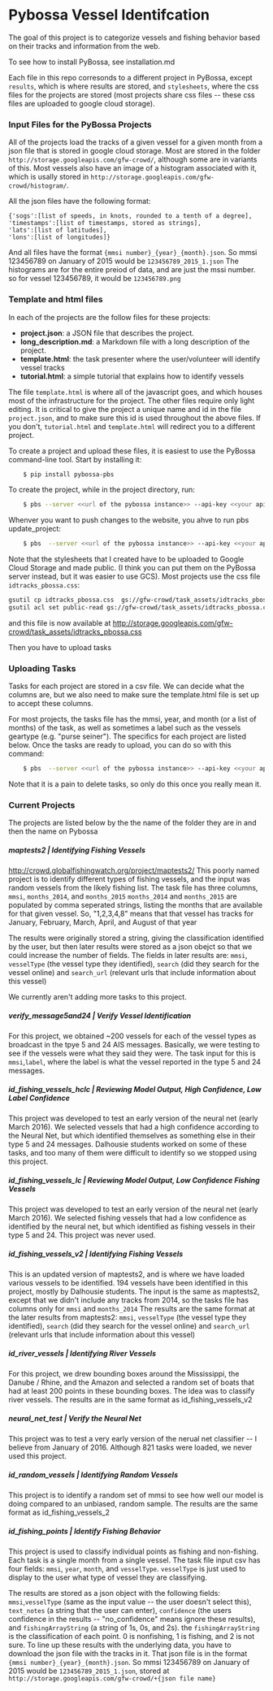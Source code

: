 # Pybossa Vessel Identifcation

The goal of this project is to categorize vessels and fishing behavior based on their tracks and information from the web. 

To see how to install PyBossa, see installation.md

Each file in this repo corresonds to a different project in PyBossa, except `results`, which is where results are stored, and `stylesheets`, where the css files for the projects are stored (most projects share css files -- these css files are uploaded to google cloud storage). 


### Input Files for the PyBossa Projects
All of the projects load the tracks of a given vessel for a given month from a json file that is stored in google cloud storage. Most are stored in the folder `http://storage.googleapis.com/gfw-crowd/`, although some are in variants of this. Most vessels also have an image of a histogram associated with it, which is usally stored in `http://storage.googleapis.com/gfw-crowd/histogram/`. 

All the json files have the following format:

```
{'sogs':[list of speeds, in knots, rounded to a tenth of a degree],
'timestamps':[list of timestamps, stored as strings],
'lats':[list of latitudes],
'lons':[list of longitudes]}
```

And all files have the format `{mmsi number}_{year}_{month}.json`. So mmsi 123456789 on January of 2015 would be `123456789_2015_1.json`
The histograms are for the entire preiod of data, and are just the mssi number. so for vessel 123456789, it would be `123456789.png`

### Template and html files

In each of the projects are the follow files for these projects:

* **project.json**: a JSON file that describes the project.
* **long_description.md**: a Markdown file with a long description of the
  project.
* **template.html**: the task presenter where the user/volunteer will identify vessel tracks
* **tutorial.html**: a simple tutorial that explains how to identify vessels

The file `template.html` is where all of the javascript goes, and which houses most of the infrastructure for the project. The other files require only light editing. It is critical to give the project a unique name and id in the file `project.json`, and to make sure this id is used throughout the above files. If you don't, `tutorial.html` and `template.html` will redirect you to a different project.

To create a project and upload these files, it is easiest to use the PyBossa command-line tool. Start by installing it:
```bash
    $ pip install pybossa-pbs
```
To create the project, while in the project directory, run:
```bash
    $ pbs --server <<url of the pybossa instance>> --api-key <<your api key>>  create_project
```

Whenver you want to push changes to the website, you ahve to run pbs update_project:
```bash
    $ pbs  --server <<url of the pybossa instance>> --api-key <<your api key>> update_project
```

Note that the stylesheets that I created have to be uploaded to Google Cloud Storage and made public. (I think you can put them on the PyBossa server instead, but it was easier to use GCS). Most projects use the css file `idtracks_pbossa.css`:

```bash
gsutil cp idtracks_pbossa.css  gs://gfw-crowd/task_assets/idtracks_pbossa.css
gsutil acl set public-read gs://gfw-crowd/task_assets/idtracks_pbossa.css
```
and this file is now available at http://storage.googleapis.com/gfw-crowd/task_assets/idtracks_pbossa.css  

Then you have to upload tasks

### Uploading Tasks
Tasks for each project are stored in a csv file. We can decide what the columns are, but we also need to make sure the template.html file is set up to accept these columns.

For most projects, the tasks file has the mmsi, year, and month (or a list of months) of the task, as well as sometimes a label such as the vessels geartype (e.g. "purse seiner"). The specifics for each project are listed below. Once the tasks are ready to upload, you can do so with this command:
```bash
    $ pbs  --server <<url of the pybossa instance>> --api-key <<your api key>> add_tasks --tasks-file <<task file name.csv>>
```
Note that it is a pain to delete tasks, so only do this once you really mean it.

### Current Projects
The projects are listed below by the the name of the folder they are in and then the name on Pybossa

##### maptests2 | Identifying Fishing Vessels
http://crowd.globalfishingwatch.org/project/maptests2/
This poorly named project is to identify different types of fishing vessels, and the input was random vessels from the likely fishing list.
The task file has three columns, `mmsi`, `months_2014`, and `months_2015`
`months_2014` and `months_2015` are populated by comma seperated strings, listing the months that are available for that given vessel. So, "1,2,3,4,8" means that that vessel has tracks for January, February, March, April, and August of that year

The results were originally stored a string, giving the classification identified by the user, but then later results were stored as a json obejct so that we could increase the number of fields. The fields in later results are:
`mmsi`, `vesselType` (the vessel type they identified), `search` (did they search for the vessel online) and `search_url` (relevant urls that include information about this vessel) 

We currently aren't adding more tasks to this project.

##### verify_message5and24 | Verify Vessel Identification
For this project, we obtained ~200 vessels for each of the vessel types as broadcast in the tpye 5 and 24 AIS messages. Basically, we were testing to see if the vessels were what they said they were. 
The task input for this is `mmsi`,`label`, where the label is what the vessel reported in the type 5 and 24 messages.

##### id_fishing_vessels_hclc | Reviewing Model Output, High Confidence, Low Label Confidence
This project was developed to test an early version of the neural net (early March 2016). We selected vessels that had a high confidence according to the Neural Net, but which identified themselves as something else in their type 5 and 24 messages. Dalhousie students worked on some of these tasks, and too many of them were difficult to identify so we stopped using this project.

##### id_fishing_vessels_lc | Reviewing Model Output, Low Confidence Fishing Vessels
This project was developed to test an early version of the neural net (early March 2016). We selected fishing vessels that had a low confidence as identified by the neural net, but which identified as fishing vessels in their type 5 and 24. This project was never used.

##### id_fishing_vessels_v2 | Identifying Fishing Vessels
This is an updated version of maptests2, and is where we have loaded various vessels to be identified.
194 vessels have been identified in this project, mostly by Dalhousie students.
The input is the same as maptests2, except that we didn't include any tracks from 2014, so the tasks file has columns only for `mmsi` and `months_2014`
The results are the same format at the later results from maptests2: `mmsi`, `vesselType` (the vessel type they identified), `search` (did they search for the vessel online) and `search_url` (relevant urls that include information about this vessel) 

##### id_river_vessels | Identifying River Vessels
For this project, we drew bounding boxes around the Mississippi, the Danube / Rhine, and the Amazon and selected a random set of boats that had at least 200 points in these bounding boxes. The idea was to classify river vessels.
The results are in the same format as id_fishing_vessels_v2

##### neural_net_test | Verify the Neural Net
This project was to test a very early version of the nerual net classifier -- I believe from January of 2016. Although 821 tasks were loaded, we never used this project. 

##### id_random_vessels | Identifying Random Vessels
This project is to identify a random set of mmsi to see how well our model is doing compared to an unbiased, random sample. 
The results are the same format as id_fishing_vessels_2

##### id_fishing_points | Identify Fishing Behavior
This project is used to classify individual points as fishing and non-fishing. Each task is a single month from a single vessel. The task file input csv has four fields: `mmsi`, `year`, `month`, and `vesselType`. `vesselType` is just used to display to the user what type of vessel they are classifying.

The results are stored as a json object with the following fields:
`mmsi`,`vesselType` (same as the input value -- the user doesn't select this), `text_notes` (a string that the user can enter), `confidence` (the users confidence in the results -- "no_confidence" means ignore these results), and `fishingArrayString` (a string of 1s, 0s, and 2s).
the `fishingArrayString` is the classification of each point. 0 is nonfishing, 1 is fishing, and 2 is not sure. 
To line up these results with the underlying data, you have to download the json file with the tracks in it. That json file is in the format `{mmsi number}_{year}_{month}.json`. So mmsi 123456789 on January of 2015 would be `123456789_2015_1.json`, stored at `http://storage.googleapis.com/gfw-crowd/+{json file name}`


